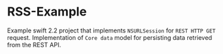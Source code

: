 # RSS-Example

Example swift 2.2 project that implements ```NSURLSession``` for ```REST HTTP GET``` request.
Implementation of ```Core data``` model for persisting data retrieved from the REST API.


